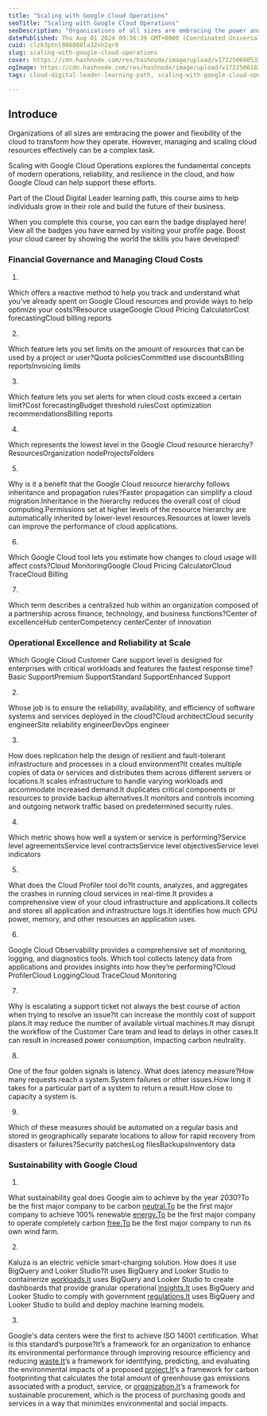 ```yaml
---
title: "Scaling with Google Cloud Operations"
seoTitle: "Scaling with Google Cloud Operations"
seoDescription: "Organizations of all sizes are embracing the power and flexibility of the cloud to transform how they operate. However, managing and scaling cloud resources"
datePublished: Thu Aug 01 2024 09:56:39 GMT+0000 (Coordinated Universal Time)
cuid: clzb3ptnl000808la32nh2qr0
slug: scaling-with-google-cloud-operations
cover: https://cdn.hashnode.com/res/hashnode/image/upload/v1722506005332/347e40e3-adcb-490d-8895-e2945755ada8.png
ogImage: https://cdn.hashnode.com/res/hashnode/image/upload/v1722506182161/dc244b52-4290-4cd4-854e-131515f1d215.png
tags: cloud-digital-leader-learning-path, scaling-with-google-cloud-operations

---
```


## Introduce

Organizations of all sizes are embracing the power and flexibility of the cloud to transform how they operate. However, managing and scaling cloud resources effectively can be a complex task.

Scaling with Google Cloud Operations explores the fundamental concepts of modern operations, reliability, and resilience in the cloud, and how Google Cloud can help support these efforts.

Part of the Cloud Digital Leader learning path, this course aims to help individuals grow in their role and build the future of their business.

When you complete this course, you can earn the badge displayed here! View all the badges you have earned by visiting your profile page. Boost your cloud career by showing the world the skills you have developed!

### Financial Governance and Managing Cloud Costs

1.

Which offers a reactive method to help you track and understand what you’ve already spent on Google Cloud resources and provide ways to help optimize your costs?Resource usageGoogle Cloud Pricing CalculatorCost forecastingCloud billing reports

2.

Which feature lets you set limits on the amount of resources that can be used by a project or user?Quota policiesCommitted use discountsBilling reportsInvoicing limits

3.

Which feature lets you set alerts for when cloud costs exceed a certain limit?Cost forecastingBudget threshold rulesCost optimization recommendationsBilling reports

4.

Which represents the lowest level in the Google Cloud resource hierarchy?ResourcesOrganization nodeProjectsFolders

5.

Why is it a benefit that the Google Cloud resource hierarchy follows inheritance and propagation rules?Faster propagation can simplify a cloud migration.Inheritance in the hierarchy reduces the overall cost of cloud computing.Permissions set at higher levels of the resource hierarchy are automatically inherited by lower-level resources.Resources at lower levels can improve the performance of cloud applications.

6.

Which Google Cloud tool lets you estimate how changes to cloud usage will affect costs?Cloud MonitoringGoogle Cloud Pricing CalculatorCloud TraceCloud Billing

7.

Which term describes a centralized hub within an organization composed of a partnership across finance, technology, and business functions?Center of excellenceHub centerCompetency centerCenter of innovation

### Operational Excellence and Reliability at Scale

  
Which Google Cloud Customer Care support level is designed for enterprises with critical workloads and features the fastest response time?Basic SupportPremium SupportStandard SupportEnhanced Support

2.

Whose job is to ensure the reliability, availability, and efficiency of software systems and services deployed in the cloud?Cloud architectCloud security engineerSite reliability engineerDevOps engineer

3.

How does replication help the design of resilient and fault-tolerant infrastructure and processes in a cloud environment?It creates multiple copies of data or services and distributes them across different servers or locations.It scales infrastructure to handle varying workloads and accommodate increased demand.It duplicates critical components or resources to provide backup alternatives.It monitors and controls incoming and outgoing network traffic based on predetermined security rules.

4.

Which metric shows how well a system or service is performing?Service level agreementsService level contractsService level objectivesService level indicators

5.

What does the Cloud Profiler tool do?It counts, analyzes, and aggregates the crashes in running cloud services in real-time.It provides a comprehensive view of your cloud infrastructure and applications.It collects and stores all application and infrastructure logs.It identifies how much CPU power, memory, and other resources an application uses.

6.

Google Cloud Observability provides a comprehensive set of monitoring, logging, and diagnostics tools. Which tool collects latency data from applications and provides insights into how they’re performing?Cloud ProfilerCloud LoggingCloud TraceCloud Monitoring

7.

Why is escalating a support ticket not always the best course of action when trying to resolve an issue?It can increase the monthly cost of support plans.It may reduce the number of available virtual machines.It may disrupt the workflow of the Customer Care team and lead to delays in other cases.It can result in increased power consumption, impacting carbon neutrality.

8.

One of the four golden signals is latency. What does latency measure?How many requests reach a system.System failures or other issues.How long it takes for a particular part of a system to return a result.How close to capacity a system is.

9.

Which of these measures should be automated on a regular basis and stored in geographically separate locations to allow for rapid recovery from disasters or failures?Security patchesLog filesBackupsInventory data

### Sustainability with Google Cloud

1.

What sustainability goal does Google aim to achieve by the year 2030?To be the first major company to be carbon [neutral.To](http://neutral.To) be the first major company to achieve 100% renewable [energy.To](http://energy.To) be the first major company to operate completely carbon [free.To](http://free.To) be the first major company to run its own wind farm.

2.

Kaluza is an electric vehicle smart-charging solution. How does it use BigQuery and Looker Studio?It uses BigQuery and Looker Studio to containerize [workloads.It](http://workloads.It) uses BigQuery and Looker Studio to create dashboards that provide granular operational [insights.It](http://insights.It) uses BigQuery and Looker Studio to comply with government [regulations.It](http://regulations.It) uses BigQuery and Looker Studio to build and deploy machine learning models.

3.

Google's data centers were the first to achieve ISO 14001 certification. What is this standard’s purpose?It’s a framework for an organization to enhance its environmental performance through improving resource efficiency and reducing [waste.It](http://waste.It)’s a framework for identifying, predicting, and evaluating the environmental impacts of a proposed [project.It](http://project.It)’s a framework for carbon footprinting that calculates the total amount of greenhouse gas emissions associated with a product, service, or [organization.It](http://organization.It)’s a framework for sustainable procurement, which is the process of purchasing goods and services in a way that minimizes environmental and social impacts.